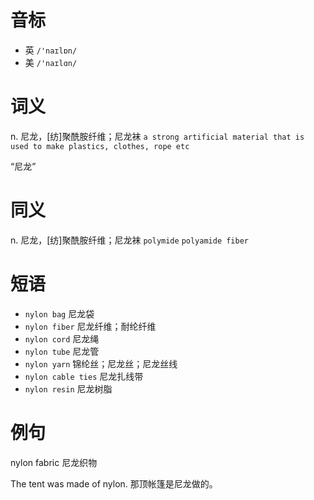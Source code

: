 # 音标

- 英 `/'naɪlɒn/`
- 美 `/'naɪlɑn/`

# 词义

n. 尼龙，[纺]聚酰胺纤维；尼龙袜
`a strong artificial material that is used to make plastics, clothes, rope etc`



“尼龙”

# 同义

n. 尼龙，[纺]聚酰胺纤维；尼龙袜
`polymide` `polyamide fiber`

# 短语

- `nylon bag` 尼龙袋
- `nylon fiber` 尼龙纤维；耐纶纤维
- `nylon cord` 尼龙绳
- `nylon tube` 尼龙管
- `nylon yarn` 锦纶丝；尼龙丝；尼龙丝线
- `nylon cable ties` 尼龙扎线带
- `nylon resin` 尼龙树脂

# 例句

nylon fabric
尼龙织物

The tent was made of nylon.
那顶帐篷是尼龙做的。


